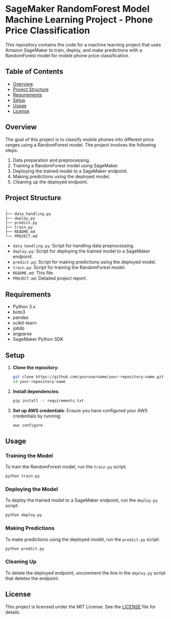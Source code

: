 # SageMaker RandomForest Model Machine Learning Project - Phone Price Classification 

This repository contains the code for a machine learning project that uses Amazon SageMaker to train, deploy, and make predictions with a RandomForest model for mobile phone price classification.

## Table of Contents
- [Overview](#overview)
- [Project Structure](#project-structure)
- [Requirements](#requirements)
- [Setup](#setup)
- [Usage](#usage)
- [License](#license)

## Overview

The goal of this project is to classify mobile phones into different price ranges using a RandomForest model. The project involves the following steps:
1. Data preparation and preprocessing.
2. Training a RandomForest model using SageMaker.
3. Deploying the trained model to a SageMaker endpoint.
4. Making predictions using the deployed model.
5. Cleaning up the deployed endpoint.

## Project Structure

```
.
├── data_handling.py
├── deploy.py
├── predict.py
├── train.py
├── README.md
└── PROJECT.md
```

- `data_handling.py`: Script for handling data preprocessing.
- `deploy.py`: Script for deploying the trained model to a SageMaker endpoint.
- `predict.py`: Script for making predictions using the deployed model.
- `train.py`: Script for training the RandomForest model.
- `README.md`: This file.
- `PROJECT.md`: Detailed project report.

## Requirements

- Python 3.x
- boto3
- pandas
- scikit-learn
- joblib
- argparse
- SageMaker Python SDK

## Setup

1. **Clone the repository**:
    ```sh
    git clone https://github.com/yourusername/your-repository-name.git
    cd your-repository-name
    ```

2. **Install dependencies**:
    ```sh
    pip install -r requirements.txt
    ```

3. **Set up AWS credentials**:
    Ensure you have configured your AWS credentials by running:
    ```sh
    aws configure
    ```

## Usage

### Training the Model
To train the RandomForest model, run the `train.py` script:
```sh
python train.py
```

### Deploying the Model
To deploy the trained model to a SageMaker endpoint, run the `deploy.py` script:
```sh
python deploy.py
```
### Making Predictions
To make predictions using the deployed model, run the `predict.py` script:
```sh
python predict.py
```
### Cleaning Up
To delete the deployed endpoint, uncomment the line in the `deploy.py` script that deletes the endpoint.

## License

This project is licensed under the MIT License. See the [LICENSE](LICENSE) file for details.
